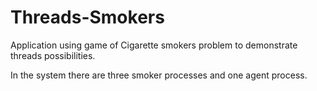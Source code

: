 # Threads-Smokers

Application using game of Cigarette smokers problem to demonstrate threads possibilities.

In the system there are three smoker processes and one agent process. 

